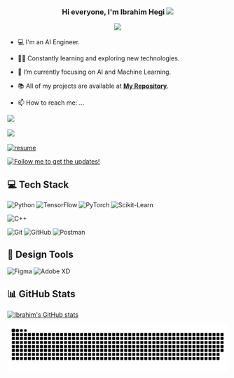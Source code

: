<h3 align="center">
  Hi everyone, I'm Ibrahim Hegi
  <img src="https://media.giphy.com/media/hvRJCLFzcasrR4ia7z/giphy.gif" width="28">
</h3>

<p align="center">
  <a href="https://github.com/DenverCoder1/readme-typing-svg"><img src="https://readme-typing-svg.herokuapp.com/?lines=AI%20Engineer;Always%20learning%20new%20things&font=Fira%20Code&center=true&width=440&height=45&color=f75c7e&vCenter=true&size=22"></a>
</p> 

- 💻 I'm an AI Engineer.
  
- 👨‍💻 Constantly learning and exploring new technologies.
  
- 🤖 I’m currently focusing on AI and Machine Learning.
  
- 📚 All of my projects are available at **[My Repository](https://github.com/ibrahim-hegi?tab=repositories)**.
  
- 📫 How to reach me: ...

<a href="https://www.linkedin.com/in/ibrahim-hegi-helal/" target="_blank"><img src="https://img.shields.io/badge/linkedin-%230077B5.svg?style=for-the-badge&logo=linkedin&logoColor=white"/></a>

<a href="mailto:abrahymhlal63@gmail.com" target="_blank"><img src="https://img.shields.io/badge/Gmail-D14836?style=for-the-badge&logo=gmail&logoColor=white"/></a>

[![resume](https://img.shields.io/badge/Resume-4285F4?style=for-the-badge&logo=read-the-docs&logoColor=white)](https://drive.google.com/file/d/1xsvOQci9UGVKZQReGE29SZmE0GHDRw5p/view?usp=sharing)

<a href="https://github.com/ibrahim-hegi" target="_blank" rel="noreferrer"><img
src="https://img.shields.io/github/followers/ibrahim-hegi?logo=github&style=for-the-badge&color=ef4444&labelColor=831843" title="Follow me to get the updates!"/></a>


## 💻 Tech Stack
![Python](https://img.shields.io/badge/python-%2314354C.svg?style=for-the-badge&logo=python&logoColor=white)
![TensorFlow](https://img.shields.io/badge/TensorFlow-FF6F00?style=for-the-badge&logo=TensorFlow&logoColor=white)
![PyTorch](https://img.shields.io/badge/PyTorch-EE4C2C?style=for-the-badge&logo=PyTorch&logoColor=white)
![Scikit-Learn](https://img.shields.io/badge/scikit--learn-%23F7931E.svg?style=for-the-badge&logo=scikit-learn&logoColor=white)

![C++](https://img.shields.io/badge/c++-6698d3.svg?style=for-the-badge&logo=c%2B%2B&logoColor=white)

![Git](https://img.shields.io/badge/git-%23F05033.svg?style=for-the-badge&logo=git&logoColor=white)
![GitHub](https://img.shields.io/badge/github-%23121011.svg?style=for-the-badge&logo=github&logoColor=white)
![Postman](https://img.shields.io/badge/Postman-FF6C37?style=for-the-badge&logo=postman&logoColor=white)

## 🎨 Design Tools
![Figma](https://img.shields.io/badge/figma-%23F24E1E.svg?style=for-the-badge&logo=figma&logoColor=white)
![Adobe XD](https://img.shields.io/badge/Adobe%20XD-470137?style=for-the-badge&logo=Adobe%20XD&logoColor=#FF61F6)

## 📊 GitHub Stats
[![Ibrahim's GitHub stats](https://github-readme-stats.vercel.app/api?username=ibrahim-hegi&show_icons=true&count_private=true)](https://github.com/anuraghazra/github-readme-stats)

![snake gif](https://raw.githubusercontent.com/SakerDakak/SakerDakak/18c8e620265b49dbcc664d11c6dd0cb88a2a87fd/Images/github-snake.svg) 
